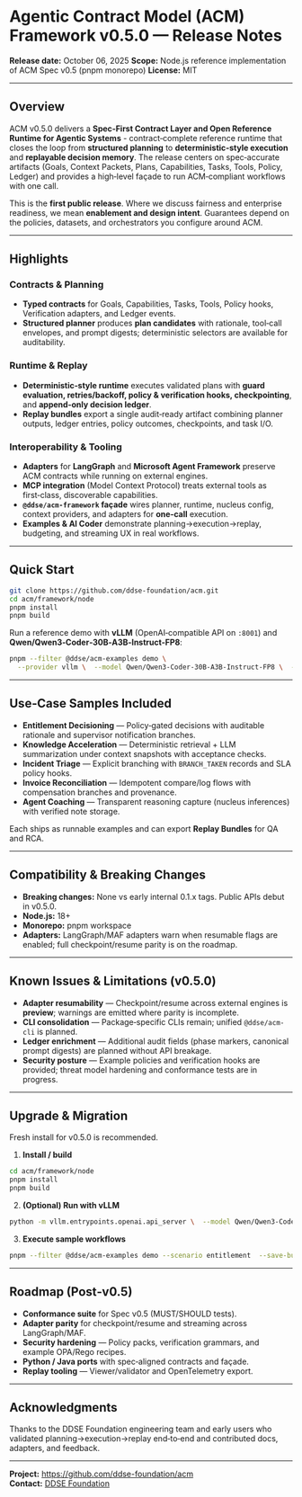 # Agentic Contract Model (ACM) Framework v0.5.0 — Release Notes

**Release date:** October 06, 2025
**Scope:** Node.js reference implementation of ACM Spec v0.5 (pnpm monorepo)
**License:** MIT

---

## Overview

ACM v0.5.0 delivers a **Spec‑First Contract Layer and Open Reference Runtime for Agentic Systems** - contract‑complete reference runtime that closes the loop from **structured planning** to **deterministic‑style execution** and **replayable decision memory**. The release centers on spec‑accurate artifacts (Goals, Context Packets, Plans, Capabilities, Tasks, Tools, Policy, Ledger) and provides a high‑level façade to run ACM‑compliant workflows with one call.

This is the **first public release**. Where we discuss fairness and enterprise readiness, we mean **enablement and design intent**. Guarantees depend on the policies, datasets, and orchestrators you configure around ACM.

---

## Highlights

### Contracts & Planning

- **Typed contracts** for Goals, Capabilities, Tasks, Tools, Policy hooks, Verification adapters, and Ledger events.
- **Structured planner** produces **plan candidates** with rationale, tool‑call envelopes, and prompt digests; deterministic selectors are available for auditability.

### Runtime & Replay

- **Deterministic‑style runtime** executes validated plans with **guard evaluation, retries/backoff, policy & verification hooks, checkpointing**, and **append‑only decision ledger**.
- **Replay bundles** export a single audit‑ready artifact combining planner outputs, ledger entries, policy outcomes, checkpoints, and task I/O.

### Interoperability & Tooling

- **Adapters** for **LangGraph** and **Microsoft Agent Framework** preserve ACM contracts while running on external engines.
- **MCP integration** (Model Context Protocol) treats external tools as first‑class, discoverable capabilities.
- **`@ddse/acm-framework` façade** wires planner, runtime, nucleus config, context providers, and adapters for **one‑call** execution.
- **Examples & AI Coder** demonstrate planning→execution→replay, budgeting, and streaming UX in real workflows.

---

## Quick Start

```bash
git clone https://github.com/ddse-foundation/acm.git
cd acm/framework/node
pnpm install
pnpm build
```

Run a reference demo with **vLLM** (OpenAI‑compatible API on `:8001`) and **Qwen/Qwen3‑Coder‑30B‑A3B‑Instruct‑FP8**:

```bash
pnpm --filter @ddse/acm-examples demo \
  --provider vllm \  --model Qwen/Qwen3-Coder-30B-A3B-Instruct-FP8 \  --base-url http://localhost:8001/v1 \  --scenario entitlement
```

---

## Use‑Case Samples Included

- **Entitlement Decisioning** — Policy‑gated decisions with auditable rationale and supervisor notification branches. 
- **Knowledge Acceleration** — Deterministic retrieval + LLM summarization under context snapshots with acceptance checks. 
- **Incident Triage** — Explicit branching with `BRANCH_TAKEN` records and SLA policy hooks. 
- **Invoice Reconciliation** — Idempotent compare/log flows with compensation branches and provenance. 
- **Agent Coaching** — Transparent reasoning capture (nucleus inferences) with verified note storage.

Each ships as runnable examples and can export **Replay Bundles** for QA and RCA.

---

## Compatibility & Breaking Changes

- **Breaking changes:** None vs early internal 0.1.x tags. Public APIs debut in v0.5.0. 
- **Node.js:** 18+
- **Monorepo:** pnpm workspace
- **Adapters:** LangGraph/MAF adapters warn when resumable flags are enabled; full checkpoint/resume parity is on the roadmap.

---

## Known Issues & Limitations (v0.5.0)

- **Adapter resumability** — Checkpoint/resume across external engines is **preview**; warnings are emitted where parity is incomplete.
- **CLI consolidation** — Package‑specific CLIs remain; unified `@ddse/acm-cli` is planned.
- **Ledger enrichment** — Additional audit fields (phase markers, canonical prompt digests) are planned without API breakage.
- **Security posture** — Example policies and verification hooks are provided; threat model hardening and conformance tests are in progress.

---

## Upgrade & Migration

Fresh install for v0.5.0 is recommended.

1) **Install / build**

```bash
cd acm/framework/node
pnpm install
pnpm build
```

2) **(Optional) Run with vLLM**

```bash
python -m vllm.entrypoints.openai.api_server \  --model Qwen/Qwen3-Coder-30B-A3B-Instruct-FP8 \  --port 8001
```

3) **Execute sample workflows**

```bash
pnpm --filter @ddse/acm-examples demo --scenario entitlement  --save-bundle
```

---

## Roadmap (Post‑v0.5)

- **Conformance suite** for Spec v0.5 (MUST/SHOULD tests).  
- **Adapter parity** for checkpoint/resume and streaming across LangGraph/MAF.  
- **Security hardening** — Policy packs, verification grammars, and example OPA/Rego recipes.  
- **Python / Java ports** with spec‑aligned contracts and façade.  
- **Replay tooling** — Viewer/validator and OpenTelemetry export.

---

## Acknowledgments

Thanks to the DDSE Foundation engineering team and early users who validated planning→execution→replay end‑to‑end and contributed docs, adapters, and feedback.

---

**Project:** https://github.com/ddse-foundation/acm  
**Contact:** [DDSE Foundation](https://ddse-foundation.github.io/)